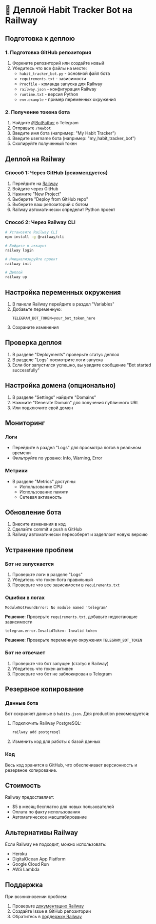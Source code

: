 # 🚀 Деплой Habit Tracker Bot на Railway

## Подготовка к деплою

### 1. Подготовка GitHub репозитория

1. Форкните репозиторий или создайте новый
2. Убедитесь что все файлы на месте:
   - `habit_tracker_bot.py` - основной файл бота
   - `requirements.txt` - зависимости
   - `Procfile` - команда запуска для Railway
   - `railway.json` - конфигурация Railway
   - `runtime.txt` - версия Python
   - `env.example` - пример переменных окружения

### 2. Получение токена бота

1. Найдите [@BotFather](https://t.me/BotFather) в Telegram
2. Отправьте `/newbot`
3. Введите имя бота (например: "My Habit Tracker")
4. Введите username бота (например: "my_habit_tracker_bot")
5. Скопируйте полученный токен

## Деплой на Railway

### Способ 1: Через GitHub (рекомендуется)

1. Перейдите на [Railway](https://railway.app)
2. Войдите через GitHub
3. Нажмите "New Project"
4. Выберите "Deploy from GitHub repo"
5. Выберите ваш репозиторий с ботом
6. Railway автоматически определит Python проект

### Способ 2: Через Railway CLI

```bash
# Установите Railway CLI
npm install -g @railway/cli

# Войдите в аккаунт
railway login

# Инициализируйте проект
railway init

# Деплой
railway up
```

## Настройка переменных окружения

1. В панели Railway перейдите в раздел "Variables"
2. Добавьте переменную:
   ```
   TELEGRAM_BOT_TOKEN=your_bot_token_here
   ```
3. Сохраните изменения

## Проверка деплоя

1. В разделе "Deployments" проверьте статус деплоя
2. В разделе "Logs" посмотрите логи запуска
3. Если бот запустился успешно, вы увидите сообщение "Bot started successfully"

## Настройка домена (опционально)

1. В разделе "Settings" найдите "Domains"
2. Нажмите "Generate Domain" для получения публичного URL
3. Или подключите свой домен

## Мониторинг

### Логи
- Перейдите в раздел "Logs" для просмотра логов в реальном времени
- Фильтруйте по уровню: Info, Warning, Error

### Метрики
- В разделе "Metrics" доступны:
  - Использование CPU
  - Использование памяти
  - Сетевая активность

## Обновление бота

1. Внесите изменения в код
2. Сделайте commit и push в GitHub
3. Railway автоматически пересоберет и задеплоит новую версию

## Устранение проблем

### Бот не запускается

1. Проверьте логи в разделе "Logs"
2. Убедитесь что токен бота правильный
3. Проверьте что все зависимости в `requirements.txt`

### Ошибки в логах

```
ModuleNotFoundError: No module named 'telegram'
```
**Решение**: Проверьте `requirements.txt`, добавьте недостающие зависимости

```
telegram.error.InvalidToken: Invalid token
```
**Решение**: Проверьте переменную окружения `TELEGRAM_BOT_TOKEN`

### Бот не отвечает

1. Проверьте что бот запущен (статус в Railway)
2. Убедитесь что токен активен
3. Проверьте что бот не заблокирован в Telegram

## Резервное копирование

### Данные бота
Бот сохраняет данные в `habits.json`. Для production рекомендуется:

1. Подключить Railway PostgreSQL:
   ```bash
   railway add postgresql
   ```

2. Изменить код для работы с базой данных

### Код
Весь код хранится в GitHub, что обеспечивает версионность и резервное копирование.

## Стоимость

Railway предоставляет:
- $5 в месяц бесплатно для новых пользователей
- Оплата по факту использования
- Автоматическое масштабирование

## Альтернативы Railway

Если Railway не подходит, можно использовать:
- Heroku
- DigitalOcean App Platform
- Google Cloud Run
- AWS Lambda

## Поддержка

При возникновении проблем:
1. Проверьте [документацию Railway](https://docs.railway.app)
2. Создайте Issue в GitHub репозитории
3. Обратитесь в [поддержку Railway](https://railway.app/help) 